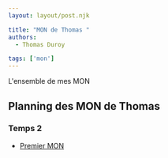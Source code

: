 ```yaml
---
layout: layout/post.njk

title: "MON de Thomas "
authors:
  - Thomas Duroy

tags: ['mon']
---
```


<!-- Début Résumé -->
L'ensemble de mes MON
<!-- fin résumé -->

## Planning des MON de Thomas

### Temps 2

* [Premier MON](./MON_2.1)
